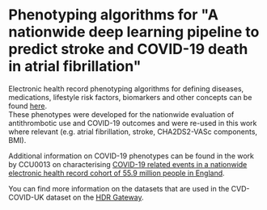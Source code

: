 # Phenotyping algorithms for "A nationwide deep learning pipeline to predict stroke and COVID-19 death in atrial fibrillation"

Electronic health record phenotyping algorithms for defining diseases, medications, lifestyle risk factors, biomarkers and other concepts can  be found [here](https://github.com/BHFDSC/CCU020/tree/main/england/phenotypes).   
These phenotypes were developed for the nationwide evaluation of antithrombotic use and COVID-19 outcomes and were re-used in this work where relevant (e.g. atrial fibrillation, stroke, CHA2DS2-VASc components, BMI).   


Additional information on COVID-19 phenotypes can be found in the work by CCU0013 on characterising [COVID-19 related events in a nationwide electronic health record cohort of 55.9 million people in England](https://github.com/BHFDSC/CCU013_01_ENG-COVID-19_event_phenotyping/tree/main/phenotypes).  

You can find more information on the datasets that are used in the CVD-COVID-UK dataset on the
[HDR Gateway](https://web.www.healthdatagateway.org/collection/3975719127757711).